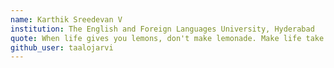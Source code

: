 ```yaml
---
name: Karthik Sreedevan V
institution: The English and Foreign Languages University, Hyderabad
quote: When life gives you lemons, don't make lemonade. Make life take the lemons back!
github_user: taalojarvi
---
```

